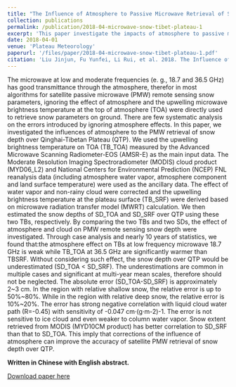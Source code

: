 ```yaml
---
title: "The Influence of Atmosphere to Passive Microwave Retrieval of Snow Depth over Qinghai-Tibetan Plateau"
collection: publications
permalink: /publication/2018-04-microwave-snow-tibet-plateau-1
excerpt: 'This paper investigate the impacts of atmosphere to passive microwave retrieval of snow depth over Qinghai-Tibetan Plateau.'
date: 2018-04-01
venue: 'Plateau Meteorology'
paperurl: '/files/paper/2018-04-microwave-snow-tibet-plateau-1.pdf'
citation: 'Liu Jinjun, Fu Yunfei, Li Rui, et al. 2018. The Influence of Atmosphere to Passive Microwave Retrieval of Snow Depth over Qinghai-Tibetan Plateau[J]. Plateau Meteorology, 37(2): 305-316. DOI: 10.7522/j.issn.1000-0534.2017.00050.'
---
```


The microwave at low and moderate frequencies (e. g., 18.7 and 36.5 GHz) has good transmittance through the atmosphere, therefor in most algorithms for satellite passive microwave (PMW) remote sensing snow parameters, ignoring the effect of atmosphere and the upwelling microwave brightness temperature at the top of atmosphere (TOA) were directly used to retrieve snow parameters on ground. There are few systematic analysis on the errors introduced by ignoring atmosphere effects. In this paper, we investigated the influences of atmosphere to the PMW retrieval of snow depth over Qinghai-Tibetan Plateau (QTP). We used the upwelling brightness temperature on TOA (TB_TOA) measured by the Advanced Microwave Scanning Radiometer-EOS (AMSR-E) as the main input data. The Moderate Resolution Imaging Spectroradiometer (MODIS) cloud product (MYD06_L2) and National Centers for Environmental Prediction (NCEP) FNL reanalysis data (including atmosphere water vapor, atmosphere component and land surface temperature) were used as the ancillary data. The effect of water vapor and non-rainy cloud were corrected and the upwelling brightness temperature at the plateau surface (TB_SRF) were derived based on microwave radiation transfer model (MWRT) calculation. We then estimated the snow depths of SD_TOA and SD_SRF over QTP using these two TBs, respectively. By comparing the two TBs and two SDs, the effect of atmosphere and cloud on PMW remote sensing snow depth were investigated. Through case analysis and nearly 10 years of statistics, we found that:the atmosphere effect on TBs at low frequency microwave 18.7 GHz is weak while TB_TOA at 36.5 GHz are significantly warmer than TBSRF. Without considering such effect, the snow depth over QTP would be underestimated (SD_TOA < SD_SRF). The underestimations are common in multiple cases and significant at multi-year mean scales, therefore should not be neglected. The absolute error (SD_TOA-SD_SRF) is approximately 2~3 cm. In the region with relative shallow snow, the relative error is up to 50%~80%. While in the region with relative deep snow, the relative error is 10%~20%. The error has strong negative correlation with liquid cloud water path (R=-0.45) with sensitivity of -0.047 cm·(g·m-2)-1. The error is not sensitive to ice cloud and even weaker to column water vapor. Snow extent retrieved from MODIS (MYD10CM product) has better correlation to SD_SRF than that to SD_TOA. This imply that corrections of the influence of atmosphere can improve the accuracy of satellite PMW retrieval of snow depth over QTP.

**Written in Chinese with English abstract.**

[Download paper here](/files/paper/2018-04-microwave-snow-tibet-plateau-1.pdf)
